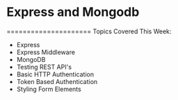 # Express and Mongodb
=====================
Topics Covered This Week:

  * Express
  * Express Middleware
  * MongoDB
  * Testing REST API's
  * Basic HTTP Authentication
  * Token Based Authentication
  * Styling Form Elements
